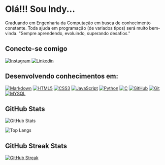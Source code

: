 # Olá!!! Sou Indy...
Graduando em Engenharia da Computação em busca de conhecimento constante.  Toda  ajuda em programação (de variados tipos) será muito bem-vinda.
"Sempre aprendendo, evoluindo, superando desafios."

## Conecte-se comigo
[![Instagram](https://img.shields.io/badge/Instagram-811?style=for-the-badge&logo=instagram)](https://www.instagram.com/sou_indy/?hl=en)
[![Linkedin](https://img.shields.io/badge/Linkedin-811?style=for-the-badge&logo=linkedin)](https://www.linkedin.com/in/indyanny-rodrigues-peixinho-b528401b7/)

## Desenvolvendo conhecimentos em:
[![Markdown](https://img.shields.io/badge/Markdown-811?style=for-the-badge&logo=markdown&logoColor=000)](https://docs.github.com/pt/get-started/writing-on-github/getting-started-with-writing-and-formatting-on-github/quickstart-for-writing-on-github)
[![HTML5](https://img.shields.io/badge/HTML5-811?style=for-the-badge&logo=html5)](https://www.w3schools.com/html/default.asp)
[![CSS3](https://img.shields.io/badge/CSS3-811?style=for-the-badge&logo=css3&logoColor=264CE4)](https://www.w3schools.com/css/default.asp)
[![JavaScript](https://img.shields.io/badge/JavaScript-811?style=for-the-badge&logo=javascript)](https://www.w3schools.com/js/default.asp)
[![Python](https://img.shields.io/badge/Python-811?style=for-the-badge&logo=python)](https://www.w3schools.com/python/default.asp)
[![C](https://img.shields.io/badge/C-811?style=for-the-badge&logo=c)](https://www.w3schools.com/c/index.php)
[![GitHub](https://img.shields.io/badge/GitHub-811?style=for-the-badge&logo=github&logoColor=000)](https://docs.github.com/pt) 
[![Git](https://img.shields.io/badge/Git-811?style=for-the-badge&logo=git&logoColor=E94D5F)](https://www.codigofonte.com.br/artigos/top-25-comandos-do-git)
[![MYSQL](https://img.shields.io/badge/MYSQL-811?style=for-the-badge&logo=mysql)](https://www.w3schools.com/mysql/mysql_intro.asp)

## GitHub Stats
![GitHub Stats](https://github-readme-stats.vercel.app/api?username=indyanny&theme=transparent&bg_color=811&border_color=811&show_icons=true&icon_color=E94D&title_color=FFF&text_color=FFF)

![Top Langs](https://github-readme-stats-git-masterrstaa-rickstaa.vercel.app/api/top-langs/?username=indyanny&bg_color=811&border_color=811&title_color=FFF&text_color=FFF)

## GitHub Streak Stats
[![GitHub Streak](https://streak-stats.demolab.com/?user=indyanny&theme=dark&background=811&border=811&dates=FFF)](https://git.io/streak-stats)

